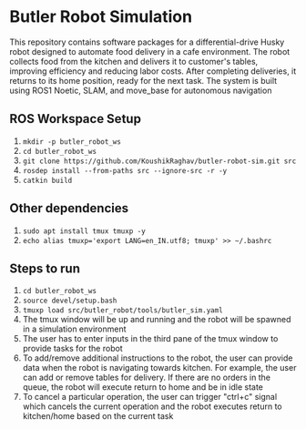 # Butler Robot Simulation

This repository contains software packages for a differential-drive Husky robot designed to automate food delivery in a cafe environment. The robot collects food from the kitchen and delivers it to customer's tables, improving efficiency and reducing labor costs. After completing deliveries, it returns to its home position, ready for the next task. The system is built using ROS1 Noetic, SLAM, and move_base for autonomous navigation

## ROS Workspace Setup

1. ``` mkdir -p butler_robot_ws ```
2. ``` cd butler_robot_ws ```
3. ``` git clone https://github.com/KoushikRaghav/butler-robot-sim.git src ```
4. ``` rosdep install --from-paths src --ignore-src -r -y ```
5. ``` catkin build ```

## Other dependencies

1. ``` sudo apt install tmux tmuxp -y ```
2. ``` echo alias tmuxp='export LANG=en_IN.utf8; tmuxp' >> ~/.bashrc  ```
   
## Steps to run

1. ``` cd butler_robot_ws ```
2. ``` source devel/setup.bash ```
3. ``` tmuxp load src/butler_robot/tools/butler_sim.yaml ```
4. The tmux window will be up and running and the robot will be spawned in a simulation environment
5. The user has to enter inputs in the third pane of the tmux window to provide tasks for the robot
6. To add/remove additional instructions to the robot, the user can provide data when the robot is navigating towards kitchen. For example, the user can add or remove tables for delivery. If there are no orders in the queue, the robot will execute return to home and be in idle state
7. To cancel a particular operation, the user can trigger "ctrl+c" signal which cancels the current operation and the robot executes return to kitchen/home based on the current task
